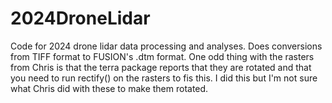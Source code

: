 # 2024DroneLidar

Code for 2024 drone lidar data processing and analyses. Does conversions from TIFF format to FUSION's .dtm format.
One odd thing with the rasters from Chris is that the terra package reports that they are rotated and that you need to
run rectify() on the rasters to fis this. I did this but I'm not sure what Chris did with these to make them rotated.


